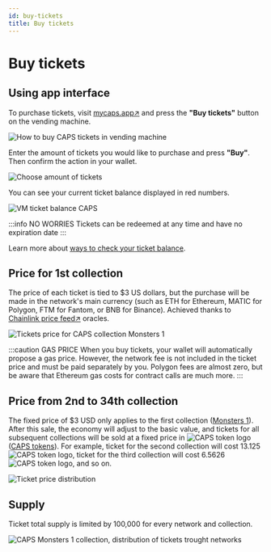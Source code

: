 ```yaml
---
id: buy-tickets
title: Buy tickets
---
```


# Buy tickets

## Using app interface

To purchase tickets, visit [mycaps.app↗](https://mycaps.app) and press the **"Buy tickets"** button on the vending machine.

![How to buy CAPS tickets in vending machine](/img/how-to-buy-tickets-caps.jpg#modal)

Enter the amount of tickets you would like to purchase and press **"Buy"**. Then confirm the action in your wallet.

![Choose amount of tickets](/img/choose-amount-of-tickets.jpg#modal)

You can see your current ticket balance displayed in red numbers. 

![VM ticket balance CAPS](/img/vm-ticket-balance-caps.jpg)

:::info NO WORRIES
Tickets can be redeemed at any time and have no expiration date
:::

Learn more about [ways to check your ticket balance](./02-check-your-tickets-balance.md).

## Price for 1st collection

The price of each ticket is tied to $3 US dollars, but the purchase will be made in the network's main currency (such as ETH for Ethereum, MATIC for Polygon, FTM for Fantom, or BNB for Binance). Achieved thanks to [Chainlink price feed↗](https://docs.chain.link/data-feeds/price-feeds/addresses/) oracles.

![Tickets price for CAPS collection Monsters 1](/img/monsters-1-ticket-price.jpg#presentation)

:::caution GAS PRICE 
When you buy tickets, your wallet will automatically propose a gas price. However, the network fee is not included in the ticket price and must be paid separately by you. Polygon fees are almost zero, but be aware that Ethereum gas costs for contract calls are much more.
:::

## Price from 2nd to 34th collection

The fixed price of $3 USD only applies to the first collection ([Monsters 1](../collections/01-monsters.md)). After this sale, the economy will adjust to the basic value, and tickets for all subsequent collections will be sold at a fixed price in ![CAPS token logo](/img/token-logo.svg#token-logo) ([CAPS tokens](./11-get-token-burn-caps.md)). For example, ticket for the second collection will cost 13.125 ![CAPS token logo](/img/token-logo.svg#token-logo), ticket for the third collection will cost 6.5626 ![CAPS token logo](/img/token-logo.svg#token-logo), and so on.

![Ticket price distribution](/img/ticket-price-distribution.jpg#presentation)

## Supply

Ticket total supply is limited by 100,000 for every network and collection.

![CAPS Monsters 1 collection, distribution of tickets trought networks](/img/caps-tickets-monsters-1-distribution-all-networks.jpg#presentation)
